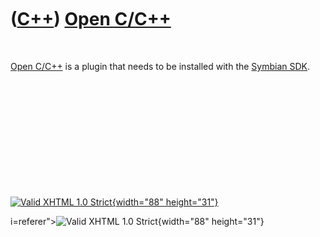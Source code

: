 



 

 

 

 

 

([C++](Cpp.htm)) [Open C/C++](CppOpenCpp.htm)
=============================================

 

[Open C/C++](CppOpenCpp.htm) is a plugin that needs to be installed with
the [Symbian SDK](CppSymbianSdk.htm).

 

 

 

 

 





 

[![Valid XHTML 1.0 Strict](valid-xhtml10.png){width="88"
height="31"}](http://validator.w3.org/check?uri=referer)

i=referer"&gt;![Valid XHTML 1.0 Strict](valid-xhtml10.png){width="88"
height="31"}
